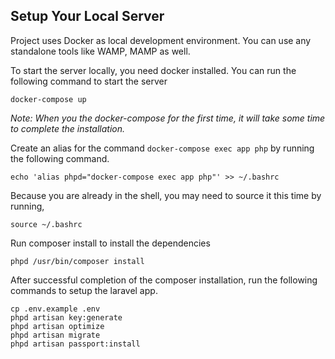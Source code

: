 ## Setup Your Local Server

Project uses Docker as local development environment. You can use any standalone tools like WAMP, MAMP as well.

To start the server locally, you need docker installed. You can run the following command to start the server

`docker-compose up`

_Note: When you the docker-compose for the first time, it will take some time to complete the installation._

Create an alias for the command `docker-compose exec app php` by running the following command.

`echo 'alias phpd="docker-compose exec app php"' >> ~/.bashrc`

Because you are already in the shell, you may need to source it this time by running,

`source ~/.bashrc`

Run composer install to install the dependencies

`phpd /usr/bin/composer install`

After successful completion of the composer installation, run the following commands to setup the laravel app.

```
cp .env.example .env
phpd artisan key:generate
phpd artisan optimize
phpd artisan migrate
phpd artisan passport:install
```
